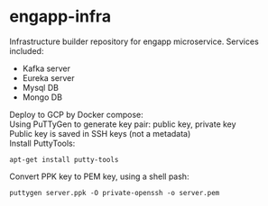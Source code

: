 # engapp-infra
Infrastructure builder repository for engapp microservice. 
Services included:
- Kafka server
- Eureka server
- Mysql DB
- Mongo DB

Deploy to GCP by Docker compose:<br />
Using PuTTyGen to generate key pair: public key, private key<br />
Public key is saved in SSH keys (not a metadata) <br />
Install PuttyTools:<br />
```
apt-get install putty-tools
```
Convert PPK key to PEM key, using a shell pash:<br />
```
puttygen server.ppk -O private-openssh -o server.pem
```
